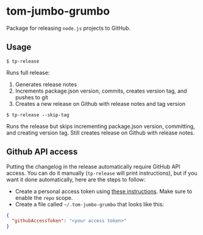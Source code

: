 # tom-jumbo-grumbo

Package for releasing `node.js` projects to GitHub.

## Usage

`$ tp-release`
 
 Runs full release:
1. Generates release notes
2. Increments package.json version, commits, creates version tag, and pushes to git
3. Creates a new release on Github with release notes and tag version

`$ tp-release --skip-tag`

Runs the release but skips incrementing package.json version, committing, and creating version tag. Still creates release on Github with release notes.

## Github API access

Putting the changelog in the release automatically require GitHub API access.
You can do it manually (`tp-release` will print instructions), but if you want
it done automatically, here are the steps to follow:

* Create a personal access token using [these instructions](https://help.github.com/articles/creating-a-personal-access-token-for-the-command-line/). Make sure to enable the `repo` scope.
* Create a file called `~/.tom-jumbo-grumbo` that looks like this:

```json
{
  "githubAccessToken": "<your access token>"
}
```
